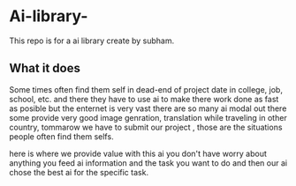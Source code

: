 # Ai-library-

This repo is for a ai library create by subham.

## What it does

Some times often find them self in dead-end of project date in college, job, school, etc. and there they have to use ai to make there work done as fast as posible but the enternet is very vast there are so many ai modal out there some provide very good image genration, translation while traveling in other country, tommarow we have to submit our project , those are the situations people often find them selfs.

here is where we provide value with this ai you don't have worry about anything you feed ai information and the task you want to do and then  our ai chose the best ai for the specific task.

